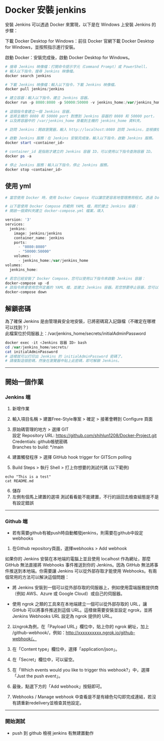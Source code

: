 # Docker 安裝 jenkins
安裝 Jenkins 可以透過 Docker 來實現，以下是在 Windows 上安裝 Jenkins 的步驟：

下載 Docker Desktop for Windows：前往 Docker 官網下載 Docker Desktop for Windows，並按照指示進行安裝。

啟動 Docker：安裝完成後，啟動 Docker Desktop for Windows。

```powershell
# 搜尋 Jenkins 映像檔：打開命令提示字元（Command Prompt）或 PowerShell，
# 輸入以下指令，搜尋 Jenkins 映像檔。
docker search jenkins

# 下載 Jenkins 映像檔：輸入以下指令，下載 Jenkins 映像檔。
docker pull jenkins/jenkins

# 建立容器：輸入以下指令，建立 Jenkins 容器。
docker run -p 8080:8080 -p 50000:50000 -v jenkins_home:/var/jenkins_home jenkins/jenkins
 
# 這個指令會建立一個 Jenkins 容器，
# 並將主機的 8080 和 50000 port 對應到 Jenkins 容器的 8080 和 50000 port，
# 以及將容器中的 /var/jenkins_home 掛載到主機的 jenkins_home 資料夾。

# 訪問 Jenkins：開啟瀏覽器，輸入 http://localhost:8080 訪問 Jenkins，並根據指示完成 Jenkins 的安裝程序。

# 啟動 Jenkins 服務：在 Jenkins 安裝完成後，輸入以下指令，啟動 Jenkins 服務。
docker start <container_id>

# container_id 是指剛才建立的 Jenkins 容器 ID，可以使用以下指令查詢容器 ID。
docker ps -a

# 停止 Jenkins 服務：輸入以下指令，停止 Jenkins 服務。
docker stop <container_id>

```

## 使用 yml
```powershell
# 當您使用 Docker 時，使用 Docker Compose 可以讓您更容易地管理應用程式。透過 Docker Compose，您可以使用 YAML 檔來定義應用程式的環境。

# 以下是使用 Docker Compose 的範例 YAML 檔，用於建立 Jenkins 容器：
# 開啟一個資料夾建立 docker-compose.yml 檔案，填入

version: '3'
services:
  jenkins:
    image: jenkins/jenkins
    container_name: jenkins
    ports:
      - "8080:8080"
      - "50000:50000"
    volumes:
      - jenkins_home:/var/jenkins_home
volumes:
  jenkins_home:

# 若您已經安裝了 Docker Compose，您可以使用以下指令來啟動 Jenkins 容器：
docker-compose up -d
# 該指令將會使用您所定義的 YAML 檔，並建立 Jenkins 容器。若您想要停止容器，您可以使用以下指令：
docker-compose down

```

## 解鎖密碼

為了確保 Jenkins 是由管理員安全地安裝，已將密碼寫入記錄檔（不確定在哪裡可以找到？）\
此檔案位於伺服器上：/var/jenkins_home/secrets/initialAdminPassword

```powershell
docker exec -it <Jenkins 容器 ID> bash
cd /var/jenkins_home/secrets/
cat initialAdminPassword
# 這樣就可以打印出 Jenkins 的 initialAdminPassword 密碼了。
# 請複製這個密碼，然後在瀏覽器中貼上此密碼，即可解鎖 Jenkins。
```
---
## 開始一個作業
### Jenkins 端
1. 新增作業

2. 輸入項目名稱 > 建置Free-Style專案 > 確定 > 接著會轉到 Configure 頁面
3. 原始碼管理的地方 > 選擇 GIT \
設定 Repository URL: https://github.com/shihlun1208/Docker-Project.git \
Credentials: github帳號密碼 \
Branches to build: */main
4. 建置觸發程序 > 選擇 GitHub hook trigger for GITScm polling
5. Build Steps > 執行 Shell > 打上你想要的測試代碼 (以下範例)
```
echo "This is a test"
cat README.md
```
6. 儲存
7. 左側有個馬上建置的選項 測試看看能不能建置，不行的話回去檢查組態是不是有設定錯誤
---
### Github 端
* 若有需要github有被push時自動觸發jenkins，則需要在github中設定 webhooks
1. 在Github repository頁面，選擇webhooks > Add webhook

如果你的 Jenkins 安裝在本地端的電腦上並且使用 localhost 作為網址，那麼 GitHub 無法直接將 Webhooks 事件推送到你的 Jenkins。因為 GitHub 無法將事件推送到本地端。你需要讓 Jenkins 可以從外部存取才能使用 Webhooks。有兩個常用的方法可以解決這個問題：

* 將 Jenkins 安裝到一個可以從外部存取的伺服器上，例如使用雲端服務提供商（例如 AWS、Azure 或 Google Cloud）或自己的伺服器。

* 使用 ngrok 之類的工具來在本地端建立一個可以從外部存取的 URL，讓 GitHub 可以將事件推送到這個 URL。這樣做需要安裝並設定 ngrok，並將 Jenkins Webhooks URL 設定為 ngrok 提供的 URL。


2. 以ngrok為例，在「Payload URL」欄位中，貼上你的 ngrok 網址，加上 /github-webhook/，例如：http://xxxxxxxxxx.ngrok.io/github-webhook/。

3. 在「Content type」欄位中，選擇「application/json」。
4. 在「Secret」欄位中，可以留空。
5. 在「Which events would you like to trigger this webhook?」中，選擇「Just the push event」。
6. 最後，點選下方的「Add webhook」按鈕即可。
7. Webhooks / Manage webhook 中查看是不是有綠色勾勾即完成連結，若沒有請重新redelivery並檢查其他設定。
---
### 開始測試
* push 到 github 檢視 jenkins 有無建置動作